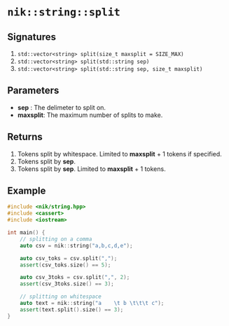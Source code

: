 # `nik::string::split`

## Signatures
1. `std::vector<string> split(size_t maxsplit = SIZE_MAX)`
2. `std::vector<string> split(std::string sep)`
3. `std::vector<string> split(std::string sep, size_t maxsplit)`

## Parameters
- **sep** : The delimeter to split on.
- **maxsplit**: The maximum number of splits to make.

## Returns
1. Tokens split by whitespace. Limited to **maxsplit** + 1 tokens if specified.
2. Tokens split by **sep**.
3. Tokens split by **sep**. Limited to **maxsplit** + 1 tokens.

## Example

```cpp
#include <nik/string.hpp>
#include <cassert>
#include <iostream>

int main() {
    // splitting on a comma
    auto csv = nik::string("a,b,c,d,e");

    auto csv_toks = csv.split(",");
    assert(csv_toks.size() == 5);

    auto csv_3toks = csv.split(",", 2);
    assert(csv_3toks.size() == 3);

    // splitting on whitespace
    auto text = nik::string("a    \t b \t\t\t c");
    assert(text.split().size() == 3);
}
```
